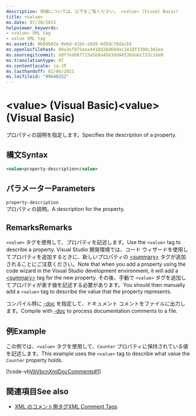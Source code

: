 ```yaml
---
description: 詳細については、以下をご覧ください。 <value> (Visual Basic)
title: <value>
ms.date: 07/20/2015
helpviewer_keywords:
- <value> XML tag
- value XML tag
ms.assetid: 0b84b02e-9e6d-41b5-a926-0d5dc76dacb5
ms.openlocfilehash: 80a3ef875eea4418d28d60dac1818f3390c361ee
ms.sourcegitcommit: ddf7edb67715a5b9a45e3dd44536dabc153c1de0
ms.translationtype: HT
ms.contentlocale: ja-JP
ms.lasthandoff: 02/06/2021
ms.locfileid: "99640252"
---
```

# <a name="value-visual-basic"></a><span data-ttu-id="b2340-103">\<value> (Visual Basic)</span><span class="sxs-lookup"><span data-stu-id="b2340-103">\<value> (Visual Basic)</span></span>

<span data-ttu-id="b2340-104">プロパティの説明を指定します。</span><span class="sxs-lookup"><span data-stu-id="b2340-104">Specifies the description of a property.</span></span>  
  
## <a name="syntax"></a><span data-ttu-id="b2340-105">構文</span><span class="sxs-lookup"><span data-stu-id="b2340-105">Syntax</span></span>  
  
```xml  
<value>property-description</value>  
```  
  
## <a name="parameters"></a><span data-ttu-id="b2340-106">パラメーター</span><span class="sxs-lookup"><span data-stu-id="b2340-106">Parameters</span></span>  

 `property-description`  
 <span data-ttu-id="b2340-107">プロパティの説明。</span><span class="sxs-lookup"><span data-stu-id="b2340-107">A description for the property.</span></span>  
  
## <a name="remarks"></a><span data-ttu-id="b2340-108">Remarks</span><span class="sxs-lookup"><span data-stu-id="b2340-108">Remarks</span></span>  

 <span data-ttu-id="b2340-109">`<value>` タグを使用して、プロパティを記述します。</span><span class="sxs-lookup"><span data-stu-id="b2340-109">Use the `<value>` tag to describe a property.</span></span> <span data-ttu-id="b2340-110">Visual Studio 開発環境では、コード ウィザードを使用してプロパティを追加するときに、新しいプロパティの [\<summary>](summary.md) タグが追加されることにご注意ください。</span><span class="sxs-lookup"><span data-stu-id="b2340-110">Note that when you add a property using the code wizard in the Visual Studio development environment, it will add a [\<summary>](summary.md) tag for the new property.</span></span> <span data-ttu-id="b2340-111">その後、手動で `<value>` タグを追加してプロパティが表す値を記述する必要があります。</span><span class="sxs-lookup"><span data-stu-id="b2340-111">You should then manually add a `<value>` tag to describe the value that the property represents.</span></span>  
  
 <span data-ttu-id="b2340-112">コンパイル時に [-doc](../../reference/command-line-compiler/doc.md) を指定して、ドキュメント コメントをファイルに出力します。</span><span class="sxs-lookup"><span data-stu-id="b2340-112">Compile with [-doc](../../reference/command-line-compiler/doc.md) to process documentation comments to a file.</span></span>  
  
## <a name="example"></a><span data-ttu-id="b2340-113">例</span><span class="sxs-lookup"><span data-stu-id="b2340-113">Example</span></span>  

 <span data-ttu-id="b2340-114">この例では、`<value>` タグを使用して、`Counter` プロパティに保持されている値を記述します。</span><span class="sxs-lookup"><span data-stu-id="b2340-114">This example uses the `<value>` tag to describe what value the `Counter` property holds.</span></span>  
  
 [!code-vb[VbVbcnXmlDocComments#1](~/samples/snippets/visualbasic/VS_Snippets_VBCSharp/VbVbcnXmlDocComments/VB/Class1.vb#1)]  
  
## <a name="see-also"></a><span data-ttu-id="b2340-115">関連項目</span><span class="sxs-lookup"><span data-stu-id="b2340-115">See also</span></span>

- [<span data-ttu-id="b2340-116">XML のコメント用タグ</span><span class="sxs-lookup"><span data-stu-id="b2340-116">XML Comment Tags</span></span>](index.md)
